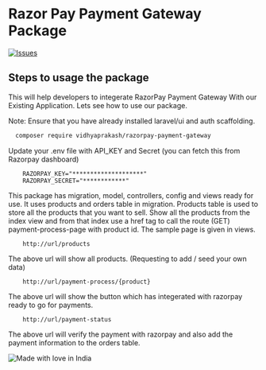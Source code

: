 # Razor Pay Payment Gateway Package

[![Issues][issues-shield]][issues-url]

## Steps to usage the package

This will help developers to integerate RazorPay Payment Gateway With our Existing Application. Lets see how to use our package. 

Note: Ensure that you have already installed laravel/ui and auth scaffolding. 

```sh
  composer require vidhyaprakash/razorpay-payment-gateway
```

Update your .env file with API_KEY and Secret (you can fetch this from Razorpay dashboard)
```
    RAZORPAY_KEY="********************"
    RAZORPAY_SECRET="************"
```

This package has migration, model, controllers, config and views ready for use. It uses products and orders table in migration. Products table is used to store all the products that you want to sell. Show all the products from the index view and from that index use a href tag to call the route (GET) payment-process-page with product id. The sample page is given in views. 

```
    http://url/products
```
The above url will show all products. (Requesting to add / seed your own data)

```
    http://url/payment-process/{product}
```
The above url will show the button which has integerated with razorpay ready to go for payments. 

```
    http://url/payment-status
```
The above url will verify the payment with razorpay and also add the payment information to the orders table. 


![Made with love in India](https://madewithlove.now.sh/in?heart=true&template=for-the-badge)

<!-- MARKDOWN LINKS & IMAGES -->
[issues-shield]: https://img.shields.io/github/issues/RVP04/laravel-razorpay-payment-gateway.svg?style=for-the-badge
[issues-url]: https://github.com/RVP04/laravel-razorpay-payment-gateway/issues
